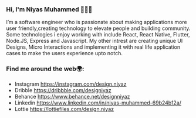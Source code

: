 ### Hi, I'm Niyas Muhammed 🧑🏽‍💻

I’m a software engineer who is passionate about making applications more user friendly,creating technology to elevate people and building community. Some technologies i enjoy working with include React, React Native, Flutter, Node.JS, Express and Javascript. My other intrest are creating unique UI Designs, Micro Interactions and implementing it with real life application cases to make the users experience upto notch.

### Find me around the web🌍:
- Instagram https://instagram.com/design.niyaz
- Dribble https://dribbble.com/designiyaz
- Behance https://www.behance.net/designniyaz
- Linkedin https://www.linkedin.com/in/niyas-muhammed-69b24b12a/
- Lottie https://lottiefiles.com/design.niyaz
